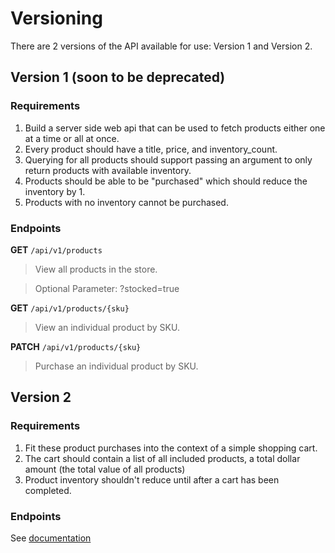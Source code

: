 # Versioning
There are 2 versions of the API available for use: Version 1 and Version 2.

## Version 1 (soon to be deprecated)
### Requirements
1. Build a server side web api that can be used to fetch products either one at a time or all at once.
2. Every product should have a title, price, and inventory_count.
3. Querying for all products should support passing an argument to only return products with available inventory. 
4. Products should be able to be "purchased" which should reduce the inventory by 1. 
5. Products with no inventory cannot be purchased.

### Endpoints
**GET** `/api/v1/products`
> View all products in the store. 

> Optional Parameter: ?stocked=true

**GET** `/api/v1/products/{sku}`
> View an individual product by SKU.

**PATCH** `/api/v1/products/{sku}`
> Purchase an individual product by SKU.

## Version 2
### Requirements
1. Fit these product purchases into the context of a simple shopping cart. 
2. The cart should contain a list of all included products, a total dollar amount (the total value of all products)
3. Product inventory shouldn't reduce until after a cart has been completed.

### Endpoints
See [documentation](https://documenter.getpostman.com/view/3302275/RzteTYBK)


